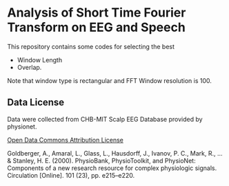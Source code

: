 # Analysis of Short Time Fourier Transform on EEG and Speech
This repository contains some codes for selecting the best
- Window Length 
- Overlap.

Note that window type is rectangular and FFT Window resolution is 100.

## Data License
Data were collected from CHB-MIT Scalp EEG Database provided by physionet.

[Open Data Commons Attribution License](https://physionet.org/content/chbmit/view-license/1.0.0/)

Goldberger, A., Amaral, L., Glass, L., Hausdorff, J., Ivanov, P. C., Mark, R., ... & Stanley, H. E. (2000). PhysioBank, PhysioToolkit, and PhysioNet: Components of a new research resource for complex physiologic signals. Circulation \[Online]. 101 (23), pp. e215–e220.